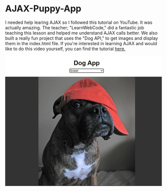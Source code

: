 # AJAX-Puppy-App

<p>I needed help learing AJAX so I followed this tutorial on YouTube. It was actually amazing.  The teacher; "LearnWebCode," did a fantastic job teaching this lesson and helped me understand AJAX calls better.  We also built a really fun project that uses the "Dog API," to get images and display them in the index.html file.  If you're interested in learning AJAX and would like to do this video yourself, you can find the tutorial <a href="https://www.youtube.com/watch?v=AVmGmLFcukM">here.</a></p>

![](images/project.JPG)
